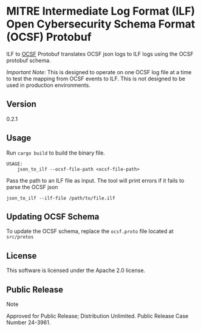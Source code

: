 # MITRE Intermediate Log Format (ILF) Open Cybersecurity Schema Format (OCSF) Protobuf

ILF to [OCSF](https://github.com/ocsf) Protobuf translates OCSF json logs to ILF logs using the OCSF protobuf schema. 

*Important Note*: This is designed to operate on one OCSF log file at a time to test the mapping from OCSF events to ILF. This is not designed to be used in production environments.

## Version
0.2.1

## Usage

Run `cargo build` to build the binary file.

```
USAGE:
    json_to_ilf --ocsf-file-path <ocsf-file-path>
```

Pass the path to an ILF file as input. The tool will print errors if it fails to parse the OCSF json

```
json_to_ilf --ilf-file /path/to/file.ilf
```

## Updating OCSF Schema

To update the OCSF schema, replace the `ocsf.proto` file located at `src/protos`

## License

This software is licensed under the Apache 2.0 license.

## Public Release

> [!NOTE]
> Approved for Public Release; Distribution Unlimited. Public Release Case
> Number 24-3961.